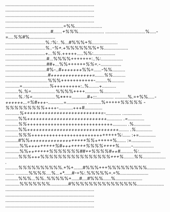 .....................................................................
.....................................................................
.....................................................................
.....................................................................
.............................................=%%.....................
................................*...#.......+%%*%....................
...............................%.....-=....*%%#*%....................
...............................%.:%:..%...#%%%+*%....................
...............................%..-%+.+*%%%%%%%+*%...................
...............................+...%%*.+++++.....%%:.................
................................#...%%%%+++++++:..%:.................
................................##+...%%++++++*%%=.*-................
................................#%*-..#+++++++*%%=......-%%..........
.................................*#++++++++++++++=.......%%..........
.................................*%%%+++++++++++-.........%..........
...........=.....................*%*+++++++++:..%........+...........
..........%.*%=...................*%%%%++++.....*......%.............
..........%.:%=..................*%**+=............#+:::.............
..........%.=+%%*.....-++++++...=%#+++-............*=................
..........%+++++*%%%%% -%%%%%%%%%*++++-...........+++#*..............
...........%++++++++++++++++++++++++++=-............ .*..............
..........%%*+++++++++++++++++++++++++++............  .=.............
..........%%*+++++++++++++++++++++++++++++........... .%.............
..........%%*+++++++++++++++++++++++++++++++........  .%.............
..........%%%*+++++++++++++++++++++++++++++%:......  :+=.............
..........#%%*+++++++++++++++++++%%*++++++%.......  :=...............
...........%%*+++++++++%#++++++++%%%%++++%.........*-................
...........%%*+++++++%%%%%%%##++%%%%#++#..........%:.................
..........%%%*++*+*%*%%%%%%%%%%%%%%%+++%........%%...................
..........%%%*%%%%%%%.+%+.......#%%%+++%%%%%%%%%.....................
..........%%%*%*....%...+*......#-=%:.%%%%%=.=%......................
..........%%%...%%..%%%%%+......#....#%%%......%.....................
...........%%%%%%%..............#%%%%%%%%%%%%%%%.....................
.....................................................................
.....................................................................
.....................................................................
.....................................................................

